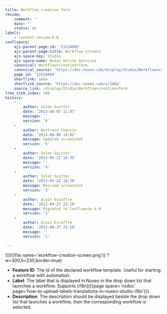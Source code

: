 ```yaml
---
title: Workflow creation form
review:
    comment: ''
    date: ''
    status: ok
labels:
    - content-review-6-0
confluence:
    ajs-parent-page-id: '11534802'
    ajs-parent-page-title: Workflow screens
    ajs-space-key: Studio
    ajs-space-name: Nuxeo Online Services
    canonical: Workflow+creation+form
    canonical_source: 'https://doc.nuxeo.com/display/Studio/Workflow+creation+form'
    page_id: '11534804'
    shortlink: 1AGw
    shortlink_source: 'https://doc.nuxeo.com/x/1AGw'
    source_link: /display/Studio/Workflow+creation+form
tree_item_index: 100
history:
    -
        author: Solen Guitter
        date: '2013-08-07 11:07'
        message: ''
        version: '6'
    -
        author: Bertrand Chauvin
        date: '2013-08-06 14:02'
        message: Updated screenshot
        version: '5'
    -
        author: Solen Guitter
        date: '2013-05-22 18:35'
        message: ''
        version: '4'
    -
        author: Solen Guitter
        date: '2013-05-22 18:20'
        message: Resized screenshot
        version: '3'
    -
        author: Alain Escaffre
        date: '2012-09-27 23:10'
        message: Migrated to Confluence 4.0
        version: '2'
    -
        author: Alain Escaffre
        date: '2012-09-27 23:10'
        message: ''
        version: '1'

---
```

![]({{file name='workflow-creation-screen.png'}} ?w=300,h=230,border=true)

*   **Feature ID**: The id of the declared workflow template. Useful for starting a workflow with automation.
*   **Label**: The label that is displayed in Nuxeo in the drop down list that launches a workflow. Supports [i18n]({{page space='nxdoc' page='how-to-upload-labels-translations-in-nuxeo-studio-i18n'}}).
*   **Description**: The description should be displayed beside the drop down list that launches a workflow, then the corresponding workflow is selected.
